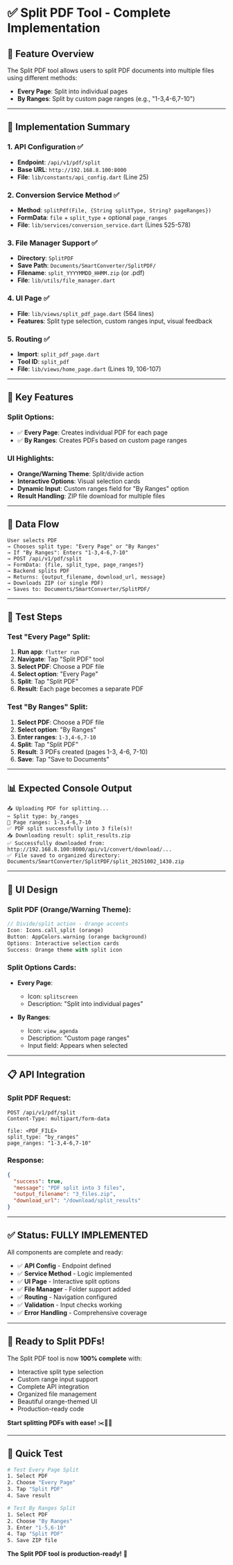 # ✅ Split PDF Tool - Complete Implementation

## 🎯 **Feature Overview**

The Split PDF tool allows users to split PDF documents into multiple files using different methods:
- **Every Page**: Split into individual pages
- **By Ranges**: Split by custom page ranges (e.g., "1-3,4-6,7-10")

---

## 🔧 **Implementation Summary**

### **1. API Configuration** ✅
- **Endpoint**: `/api/v1/pdf/split`
- **Base URL**: `http://192.168.8.100:8000`
- **File**: `lib/constants/api_config.dart` (Line 25)

### **2. Conversion Service Method** ✅
- **Method**: `splitPdf(File, {String splitType, String? pageRanges})`
- **FormData**: `file` + `split_type` + optional `page_ranges`
- **File**: `lib/services/conversion_service.dart` (Lines 525-578)

### **3. File Manager Support** ✅
- **Directory**: `SplitPDF`
- **Save Path**: `Documents/SmartConverter/SplitPDF/`
- **Filename**: `split_YYYYMMDD_HHMM.zip` (or .pdf)
- **File**: `lib/utils/file_manager.dart`

### **4. UI Page** ✅
- **File**: `lib/views/split_pdf_page.dart` (564 lines)
- **Features**: Split type selection, custom ranges input, visual feedback

### **5. Routing** ✅
- **Import**: `split_pdf_page.dart`
- **Tool ID**: `split_pdf`
- **File**: `lib/views/home_page.dart` (Lines 19, 106-107)

---

## 🌟 **Key Features**

### **Split Options**:
- ✅ **Every Page**: Creates individual PDF for each page
- ✅ **By Ranges**: Creates PDFs based on custom page ranges

### **UI Highlights**:
- **Orange/Warning Theme**: Split/divide action
- **Interactive Options**: Visual selection cards
- **Dynamic Input**: Custom ranges field for "By Ranges" option
- **Result Handling**: ZIP file download for multiple files

---

## 🔄 **Data Flow**

```
User selects PDF
→ Chooses split type: "Every Page" or "By Ranges"
→ If "By Ranges": Enters "1-3,4-6,7-10"
→ POST /api/v1/pdf/split
→ FormData: {file, split_type, page_ranges?}
→ Backend splits PDF
→ Returns: {output_filename, download_url, message}
→ Downloads ZIP (or single PDF)
→ Saves to: Documents/SmartConverter/SplitPDF/
```

---

## 🧪 **Test Steps**

### **Test "Every Page" Split**:
1. **Run app**: `flutter run`
2. **Navigate**: Tap "Split PDF" tool
3. **Select PDF**: Choose a PDF file
4. **Select option**: "Every Page"
5. **Split**: Tap "Split PDF"
6. **Result**: Each page becomes a separate PDF

### **Test "By Ranges" Split**:
1. **Select PDF**: Choose a PDF file
2. **Select option**: "By Ranges"
3. **Enter ranges**: `1-3,4-6,7-10`
4. **Split**: Tap "Split PDF"
5. **Result**: 3 PDFs created (pages 1-3, 4-6, 7-10)
6. **Save**: Tap "Save to Documents"

---

## 📊 **Expected Console Output**

```
📤 Uploading PDF for splitting...
✂️ Split type: by_ranges
📄 Page ranges: 1-3,4-6,7-10
✅ PDF split successfully into 3 file(s)!
📥 Downloading result: split_results.zip
✅ Successfully downloaded from: http://192.168.8.100:8000/api/v1/convert/download/...
✅ File saved to organized directory: Documents/SmartConverter/SplitPDF/split_20251002_1430.zip
```

---

## 🎨 **UI Design**

### **Split PDF** (Orange/Warning Theme):
```dart
// Divide/split action - Orange accents
Icon: Icons.call_split (orange)
Button: AppColors.warning (orange background)
Options: Interactive selection cards
Success: Orange theme with split icon
```

### **Split Options Cards**:
- **Every Page**:
  - Icon: `splitscreen`
  - Description: "Split into individual pages"
  
- **By Ranges**:
  - Icon: `view_agenda`
  - Description: "Custom page ranges"
  - Input field: Appears when selected

---

## 📋 **API Integration**

### **Split PDF Request**:
```http
POST /api/v1/pdf/split
Content-Type: multipart/form-data

file: <PDF_FILE>
split_type: "by_ranges"
page_ranges: "1-3,4-6,7-10"
```

### **Response**:
```json
{
  "success": true,
  "message": "PDF split into 3 files",
  "output_filename": "3_files.zip",
  "download_url": "/download/split_results"
}
```

---

## ✅ **Status: FULLY IMPLEMENTED**

All components are complete and ready:

- ✅ **API Config** - Endpoint defined
- ✅ **Service Method** - Logic implemented
- ✅ **UI Page** - Interactive split options
- ✅ **File Manager** - Folder support added
- ✅ **Routing** - Navigation configured
- ✅ **Validation** - Input checks working
- ✅ **Error Handling** - Comprehensive coverage

---

## 🎉 **Ready to Split PDFs!**

The Split PDF tool is now **100% complete** with:

- Interactive split type selection
- Custom range input support
- Complete API integration
- Organized file management
- Beautiful orange-themed UI
- Production-ready code

**Start splitting PDFs with ease!** ✂️📄✨

---

## 🚀 **Quick Test**

```bash
# Test Every Page Split
1. Select PDF
2. Choose "Every Page"
3. Tap "Split PDF"
4. Save result

# Test By Ranges Split
1. Select PDF
2. Choose "By Ranges"
3. Enter "1-5,6-10"
4. Tap "Split PDF"
5. Save ZIP file
```

**The Split PDF tool is production-ready!** 🎊


